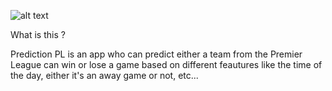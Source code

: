 
![alt text](https://unsplash.com/fr/photos/terrain-de-football-qCrKTET_09o)


What is this ?

Prediction PL is an app who can predict either a team from the Premier League can win or lose a game based on different feautures like the time of the day, either it's an away game or not, etc...